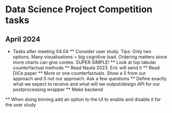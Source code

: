 # Data Science Project Competition tasks

## April 2024
* Tasks after meeting 04.04
** Consider user study. 
Tips: Only two options. Many visualisations = big cognitive load. Ordering matters since more charts can give contex. SUPER SIMPLE!
** Look at top tabular counterfactual methods
** Read Nauta 2023. Eric will send it
** Read DiCe paper
** More or one counterfactuals. Show a 5 from our approach and 5 not our approach. Ask a few questions
** Define exactly what we expect to receive and what will we output/design API for our postprocessing wrapper
** Make backend

** When doing binning add an option to the UI to enable and disable it for the user study

